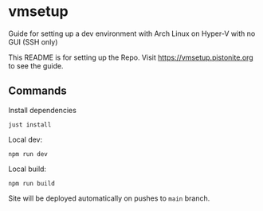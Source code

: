 # vmsetup
Guide for setting up a dev environment with Arch Linux on Hyper-V with no GUI (SSH only)

This README is for setting up the Repo. Visit https://vmsetup.pistonite.org to see the guide.

## Commands
Install dependencies
```
just install
```
Local dev:
```
npm run dev
```
Local build:
```
npm run build
```

Site will be deployed automatically on pushes to `main` branch.
